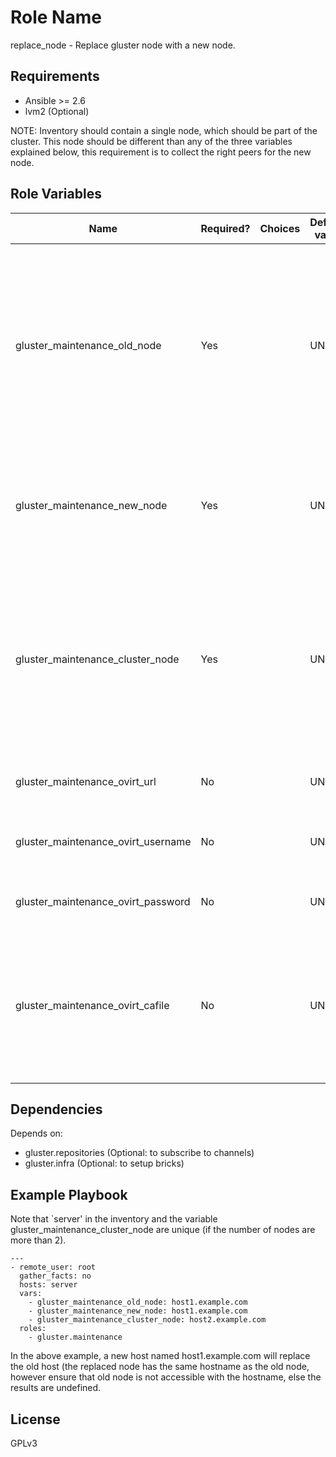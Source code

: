 Role Name
=========

replace_node - Replace gluster node with a new node.

Requirements
------------

- Ansible >= 2.6
- lvm2 (Optional)


NOTE: Inventory should contain a single node, which should be part of the cluster. This node should be different than any of the three variables explained below, this requirement is to collect the right peers for the new node.

Role Variables
--------------

| Name                     | Required? | Choices| Default value         | Comments                          |
|--------------------------|----|---|-----------------------|-----------------------------------|
| gluster_maintenance_old_node | Yes |  | UNDEF   | The node which has to be replaced with a new node. Just the node name is needed to get the peer id, the node need not be accessible. Provide the name that was used to probe the peers. |
| gluster_maintenance_new_node | Yes|  | UNDEF | New node which will replace the old node. This name can be same as the old node or different name. |
| gluster_maintenance_cluster_node | Yes | | UNDEF | The node on which the peer, volume-id details are collected. This node should be part of the trusted storage pool, and different from node being replaced.|
| gluster_maintenance_ovirt_url |  No| | UNDEF | URL for the ovirt management node |
| gluster_maintenance_ovirt_username | No | | UNDEF | Username for ovirt management node authentication |
| gluster_maintenance_ovirt_password | No | | UNDEF | Password for ovirt management node login |
| gluster_maintenance_ovirt_cafile | No | | UNDEF | A PEM file containing the trusted CA certificates. The certificate presented by the server will be verified using these CA certificates. |

Dependencies
------------

Depends on:

- gluster.repositories (Optional: to subscribe to channels)
- gluster.infra (Optional: to setup bricks)

Example Playbook
----------------

Note that `server' in the inventory and the variable gluster_maintenance_cluster_node are unique (if the number of nodes are more than 2).

```
---
- remote_user: root
  gather_facts: no
  hosts: server
  vars:
    - gluster_maintenance_old_node: host1.example.com
    - gluster_maintenance_new_node: host1.example.com
    - gluster_maintenance_cluster_node: host2.example.com
  roles:
    - gluster.maintenance
```

In the above example, a new host named host1.example.com will replace the old host (the replaced node has the same hostname as the old node, however ensure that old node is not accessible with the hostname, else the results are undefined.


License
-------

GPLv3
